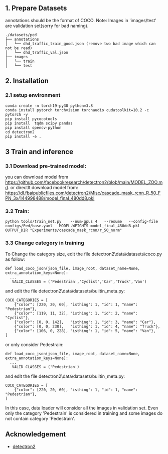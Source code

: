 
## 1. Prepare Datasets
annotations should be the format of COCO.
Note: Images in 'images/test' are validation set(sorry for bad naming).
```
./datasets/ped
├── annotations
│   └── dhd_traffic_train_good.json (remove two bad image which can not be read)
│   └── dhd_traffic_val.json
├── images
│   └── train
│   └── test
```

## 2. Installation
### 2.1 setup environment
```
conda create -n torch19-py38 python=3.8
conda install pytorch torchvision torchaudio cudatoolkit=10.2 -c pytorch -y
pip install pycocotools
pip install  tqdm scipy pandas
pip install opencv-python
cd detectron2
pip install -e . 
```

## 3 Train and inference
### 3.1 Download pre-trained model:
you can download model from https://github.com/facebookresearch/detectron2/blob/main/MODEL_ZOO.md.
or directlt download model from:
https://dl.fbaipublicfiles.com/detectron2/Misc/cascade_mask_rcnn_R_50_FPN_3x/144998488/model_final_480dd8.pkl

### 3.2 Train:

```
python tools/train_net.py    --num-gpus 4   --resume   --config-file configs/Ped/base.yaml   MODEL.WEIGHTS model_final_480dd8.pkl   OUTPUT_DIR "Experiments/cascade_mask_rcnn/r_50_norm"
```
### 3.3 Change category in training
To Change the category size, edit the file detectron2\data\datasets\coco.py as follow:
```
def load_coco_json(json_file, image_root, dataset_name=None, extra_annotation_keys=None):
  ...
   VALID_CLASSES = ('Pedestrian','Cyclist','Car','Truck','Van')
```
and edit the file detectron2\data\datasets\builtin_meta.py:
```
COCO_CATEGORIES = [
    {"color": [220, 20, 60], "isthing": 1, "id": 1, "name": "Pedestrian"},
    {"color": [119, 11, 32], "isthing": 1, "id": 2, "name": "Cyclist"},
    {"color": [0, 0, 142],   "isthing": 1, "id": 3, "name": "Car"},
    {"color": [0, 0, 230],   "isthing": 1, "id": 4, "name": "Truck"},
    {"color": [106, 0, 228], "isthing": 1, "id": 5, "name": "Van"},
]
```
or only consider Pedestrain:
```
def load_coco_json(json_file, image_root, dataset_name=None, extra_annotation_keys=None):
  ...
   VALID_CLASSES = ('Pedestrian')
```
and edit the file detectron2\data\datasets\builtin_meta.py:
```
COCO_CATEGORIES = [
    {"color": [220, 20, 60], "isthing": 1, "id": 1, "name": "Pedestrian"},
]
```
In this case, data loader will consider all the images in validation set. Even only the category 'Pedestrain' is considered in training and some images do not contain category 'Pedestrain'.

## Acknowledgement
* [detectron2](https://github.com/facebookresearch/detectron2)

